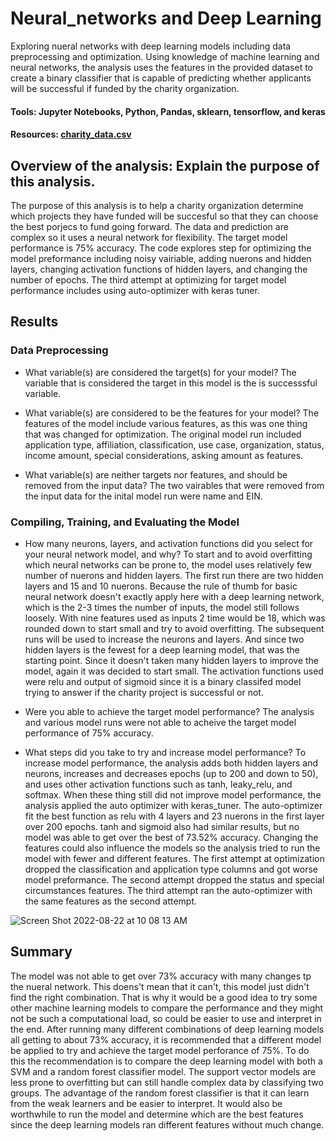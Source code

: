 # Neural_networks and Deep Learning
Exploring nueral networks with deep learning models including data preprocessing and optimization. Using knowledge of machine learning and neural networks, the analysis uses the features in the provided dataset to create a binary classifier that is capable of predicting whether applicants will be successful if funded by the charity organization.

#### Tools: Jupyter Notebooks, Python, Pandas, sklearn, tensorflow, and keras 
#### Resources: [charity_data.csv](https://github.com/emaynard10/Nueral_network_charity_analysis/files/9389981/charity_data.csv)

## Overview of the analysis: Explain the purpose of this analysis.
The purpose of this analysis is to help a charity organization determine which projects they have funded will be succesful so that they can choose the best porjecs to fund going forward. The data and prediction are complex so it uses a neural network for flexibility. The target model performance is 75% accuracy. The code explores step for optimizing the model preformance including noisy vairiable, adding nuerons and hidden layers, changing activation functions of hidden layers, and changing the number of epochs. The third attempt at optimizing for target model performance includes using auto-optimizer with keras tuner. 

## Results
### Data Preprocessing

* What variable(s) are considered the target(s) for your model?
The variable that is considered the target in this model is the is successsful variable. 

* What variable(s) are considered to be the features for your model?
The features of the model include various features, as this was one thing that was changed for optimization. The original model run included application type, affiliation, classification, use case, organization, status, income amount, special considerations, asking amount as features. 

* What variable(s) are neither targets nor features, and should be removed from the input data?
The two vairables that were removed from the input data for the inital model run were name and EIN.

### Compiling, Training, and Evaluating the Model

* How many neurons, layers, and activation functions did you select for your neural network model, and why?
To start and to avoid overfitting which neural networks can be prone to, the model uses relatively few number of nuerons and hidden layers. The first run there are two hidden layers and 15 and 10 nuerons. Because the rule of thumb for basic neural network doesn't exactly apply here with a deep learning network, which is the 2-3 times the number of inputs, the model still follows loosely. With nine features used as inputs 2 time would be 18, which was rounded down to start small and try to avoid overfitting. The subsequent runs will be used to increase the neurons and layers. And since two hidden layers is the fewest for a deep learning model, that was the starting point. Since it doesn't taken many hidden layers to improve the model, again it was decided to start small. The activation functions used were relu and output of sigmoid since it is a binary classifed model trying to answer if the charity project is successful or not. 

* Were you able to achieve the target model performance?
The analysis and various model runs were not able to acheive the target model performance of 75% accuracy.

* What steps did you take to try and increase model performance?
To increase model performance, the analysis adds both hidden layers and neurons, increases and decreases epochs (up to 200 and down to 50), and uses other activation functions such as tanh, leaky_relu, and softmax. When these thing still did not improve model performance, the analysis applied the auto optimizer with keras_tuner. The auto-optimizer fit the best function as relu with 4 layers and 23 nuerons in the first layer over 200 epochs. tanh and sigmoid also had similar results, but no model was able to get over the best of 73.52% accuracy. Changing the features could also influence the models so the analysis tried to run the model with fewer and different features. The first attempt at optimization dropped the classification and application type columns and got worse model preformance. The second attempt dropped the status and special circumstances features. The third attempt ran the auto-optimizer with the same features as the second attempt.

![Screen Shot 2022-08-22 at 10 08 13 AM](https://user-images.githubusercontent.com/99676466/185969627-335a2ac2-f14c-4293-8fff-7a4d17815959.png)

## Summary
The model was not able to get over 73% accuracy with many changes tp the nueral network. This doens't mean that it can't, this model just didn't find the right combination. That is why it would be a good idea to try some other machine learning models to compare the performance and they might not be such a computational load, so could be easier to use and interpret in the end.  After running many different combinations of deep learning models all getting to about 73% accuracy, it is recommended that a different model be applied to try and achieve the target model perforance of 75%. To do this the recommendation is to compare the deep learning model with both a SVM and a random forest classifier model. The support vector models are less prone to overfitting but can still handle complex data by classifying two groups. The advantage of the random forest classifier is that it can learn from the weak learners and be easier to interpret. It would also be worthwhile to run the model and determine which are the best features since the deep learning models ran different features without much change.
